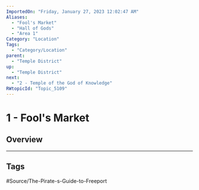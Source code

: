 ```yaml
---
ImportedOn: "Friday, January 27, 2023 12:02:47 AM"
Aliases:
  - "Fool's Market"
  - "Hall of Gods"
  - "Area 1"
Category: "Location"
Tags:
  - "Category/Location"
parent:
  - "Temple District"
up:
  - "Temple District"
next:
  - "2 - Temple of the God of Knowledge"
RWtopicId: "Topic_5109"
---
```

# 1 - Fool's Market
## Overview

---
## Tags
#Source/The-Pirate-s-Guide-to-Freeport


